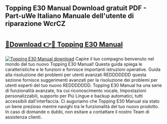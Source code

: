 ## Topping E30 Manual Download gratuit PDF - Part-uWe Italiano Manuale dell'utente di riparazione WcrCZ

# <h2><a href="http://dfeycz7.blite.top/?on=Topping+E30+Manual">🔗Download 👉🔴 Topping E30 Manual</a></h2>

[![Topping E30 Manual download](https://i.imgur.com/lujVjoI.png)](http://dfeycz7.blite.top/?on=Topping+E30+Manual)
Capire il tuo compagno benvenuto nel mondo del tuo nuovo Topping E30 Manual! Questa guida spiega le caratteristiche e le funzioni e fornisce importanti istruzioni operative. Guida alla risoluzione dei problemi per utenti avanzati REDDDDDDD questa sezione fornisce suggerimenti avanzati per la risoluzione dei problemi per utenti esperti del tuo nuovo REDDDDDDD. Topping E30 Manual ha una serie di funzionalità avanzate, tra cui riconoscimento vocale, Impostazioni personalizzabili, supporto per Più Lingue e backup automatici, tutti accessibili dall'interfaccia. Ci auguriamo che Topping E30 Manual sia stato un bene prezioso mentre navighi tra le funzionalità del tuo nuovo prodotto. In caso di domande o dubbi, non esitare a contattare il nostro Team di assistenza clienti.

